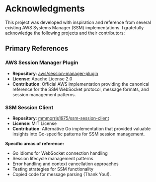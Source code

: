 # Acknowledgments

This project was developed with inspiration and reference from several existing AWS Systems Manager (SSM) implementations. I gratefully acknowledge the following projects and their contributors:

## Primary References

### AWS Session Manager Plugin
- **Repository**: [aws/session-manager-plugin](https://github.com/aws/session-manager-plugin)
- **License**: Apache License 2.0
- **Contribution**: Official AWS implementation providing the canonical reference for the SSM WebSocket protocol, message formats, and session management patterns.

### SSM Session Client
- **Repository**: [mmmorris1975/ssm-session-client](https://github.com/mmmorris1975/ssm-session-client)
- **License**: MIT License
- **Contribution**: Alternative Go implementation that provided valuable insights into Go-specific patterns for SSM session management.

**Specific areas of reference:**
- Go idioms for WebSocket connection handling
- Session lifecycle management patterns
- Error handling and context cancellation approaches
- Testing strategies for SSM functionality
- Copied code for message parsing (Thank You!).
